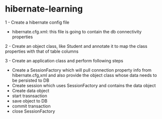 # hibernate-learning
1 - Create a hibernate config file

- hibernate.cfg.xml: this file is going to contain the db connectivity properties

2 - Create an object class, like Student and annotate it to map the class properties with that of table columns

3 - Create an application class and perform following steps

- Create a SessionFactory which will pull connection property info from hibernate.cfg,xml and also provide the object class whose data needs to be persisted to DB
- Create session which uses SessionFactory and contains the data object
- Create data object
- start trasnsaction
- save object to DB
- commit transaction
- close SessionFactory
